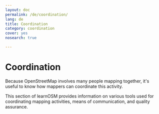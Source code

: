 ```yaml
---
layout: doc
permalink: /de/coordination/
lang: de
title: Coordination
category: coordination
cover: yes
nosearch: true

---
```


Coordination
============

Because OpenStreetMap involves many people mapping together, it's
useful to know how mappers can coordinate this activity.

This section of learnOSM provides information on various tools
used for coordinating mapping activities, means of communication,
and quality assurance.
